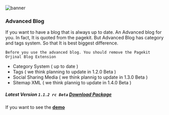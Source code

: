 ![banner](https://res.cloudinary.com/devpenguen/image/upload/v1530088396/image_dct8au.png)

### Advanced Blog

If you want to have a blog that is always up to date. An Advanced blog for you. In fact, It is quoted from the pagekit. But Advanced Blog has category and tags system. So that It is best biggest difference.

`Before you use the advanced blog. You should remove the Pagekit Orjinal Blog Extension`

- Category System ( up to date )
- Tags ( we think planning to update in 1.2.0 Beta )
- Social Sharing Media ( we think plannig to update in 1.3.0 Beta )
- Sitemap XML ( we think plannig to update in 1.4.0 Beta )

##### Latest Version `1.1.2 rc Beta` [Download Package](https://github.com/devpenguennet/dpnblog/releases/tag/1.1.2)

If you want to see the **[demo](http://pastheme.com/module/advanced-blog)**
